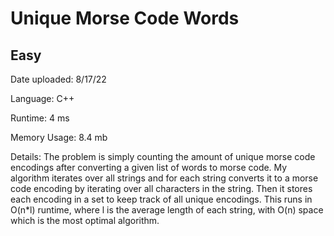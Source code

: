 
# Unique Morse Code Words

## Easy

Date uploaded: 8/17/22

Language: C++

Runtime: 4 ms

Memory Usage: 8.4 mb

Details: The problem is simply counting the amount of unique morse code encodings after converting a given list of words to morse code. My algorithm iterates over all strings and for each string converts it to a morse code encoding by iterating over all characters in the string. Then it stores each encoding in a set to keep track of all unique encodings. This runs in O(n*l) runtime, where l is the average length of each string, with O(n) space which is the most optimal algorithm.
